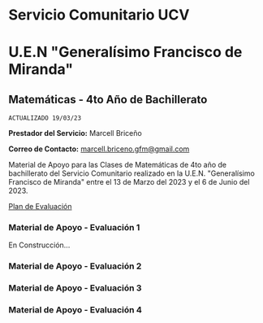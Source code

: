 # Servicio Comunitario UCV
# U.E.N "Generalísimo Francisco de Miranda"

## Matemáticas - 4to Año de Bachillerato

`ACTUALIZADO 19/03/23`

**Prestador del Servicio:** Marcell Briceño

**Correo de Contacto:** marcell.briceno.gfm@gmail.com

Material de Apoyo para las Clases de Matemáticas de 4to año de bachillerato del Servicio Comunitario realizado en la U.E.N. "Generalísimo Francisco de Miranda" entre el 13 de Marzo del 2023 y el 6 de Junio del 2023.

[Plan de Evaluación](https://drive.google.com/file/d/1YRl_j0lRh7vnMinKXTCRAWWnScUARwUR/view?usp=share_link)

### Material de Apoyo - Evaluación 1

En Construcción...

### Material de Apoyo - Evaluación 2
### Material de Apoyo - Evaluación 3
### Material de Apoyo - Evaluación 4